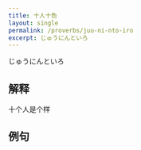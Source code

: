 ```yaml
---
title: 十人十色
layout: single
permalink: /proverbs/juu-ni-nto-iro
excerpt: じゅうにんといろ
---
```


じゅうにんといろ

## 解释

十个人是个样

## 例句

